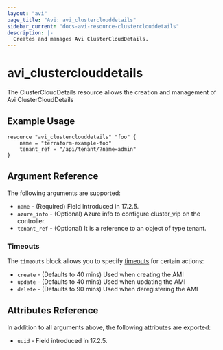 ```yaml
---
layout: "avi"
page_title: "Avi: avi_clusterclouddetails"
sidebar_current: "docs-avi-resource-clusterclouddetails"
description: |-
  Creates and manages Avi ClusterCloudDetails.
---
```


# avi_clusterclouddetails

The ClusterCloudDetails resource allows the creation and management of Avi ClusterCloudDetails

## Example Usage

```hcl
resource "avi_clusterclouddetails" "foo" {
    name = "terraform-example-foo"
    tenant_ref = "/api/tenant/?name=admin"
}
```

## Argument Reference

The following arguments are supported:

* `name` - (Required) Field introduced in 17.2.5.
* `azure_info` - (Optional) Azure info to configure cluster_vip on the controller.
* `tenant_ref` - (Optional) It is a reference to an object of type tenant.


### Timeouts

The `timeouts` block allows you to specify [timeouts](https://www.terraform.io/docs/configuration/resources.html#timeouts) for certain actions:

* `create` - (Defaults to 40 mins) Used when creating the AMI
* `update` - (Defaults to 40 mins) Used when updating the AMI
* `delete` - (Defaults to 90 mins) Used when deregistering the AMI

## Attributes Reference

In addition to all arguments above, the following attributes are exported:

* `uuid` -  Field introduced in 17.2.5.

